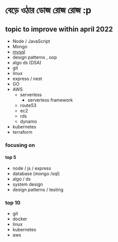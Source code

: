 # বেড়ে ওঠার ডোজ রোজ রোজ  :p 
## topic to improve within april 2022 
- Node / JavaScript 
- Mongo
- [mysql](/mysql.md)
- design patterns , oop 
- algo ds (DSA) 
- git 
- linux 
- express / nest  
- GO
- AWS
    - serverless 
        - serverless framework 
    - route53
    - ec2 
    - rds
    - dynamo 
- kubernetes
- terraform 


### focusing on 

#### top 5 

- node / js / express 
- database (mongo /sql)
- algo / ds 
- system design 
- design patterns / testing  

### top 10
- git 
- docker 
- linux 
- kubernetes 
- aws 
